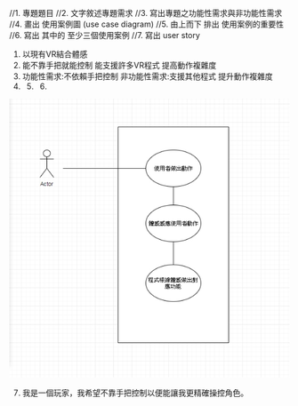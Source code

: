 //1. 專題題目
//2. 文字敘述專題需求
//3. 寫出專題之功能性需求與非功能性需求
//4. 畫出 使用案例圖 (use case diagram)
//5. 由上而下 排出 使用案例的重要性
//6. 寫出 其中的 至少三個使用案例
//7. 寫出 user story 



1. 以現有VR結合體感 
2. 能不靠手把就能控制 能支援許多VR程式 提高動作複雜度
3. 功能性需求:不依賴手把控制
   非功能性需求:支援其他程式 提升動作複雜度
4. 5. 6.
![Demo](Demo.jpg)

7. 我是一個玩家，我希望不靠手把控制以便能讓我更精確操控角色。
